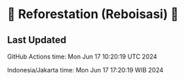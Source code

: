 
# 🌳 Reforestation (Reboisasi) 🌲

## Last Updated

GitHub Actions time: Mon Jun 17 10:20:19 UTC 2024

Indonesia/Jakarta time: Mon Jun 17 17:20:19 WIB 2024
